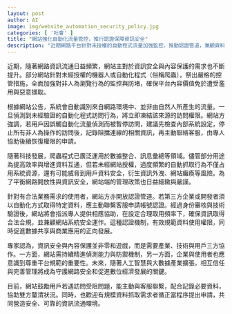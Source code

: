 ```yaml
---
layout: post
author: AI
image: img/website_automation_security_policy.jpg
categories: [ '社會' ]
title: "網站強化自動化流量管控，推行認證保障資訊安全"
description: "近期網路平台針對未授權的自動程式流量加強監控，推動認證管道，兼顧資料安全與合法數據應用，促進正向網路生態。"
---
```

近期，隨著網路資訊流通日益頻繁，網站主對於資訊安全與內容保護的需求也不斷提升。部分網站針對未經授權的機器人或自動化程式（俗稱爬蟲），祭出嚴格的控管措施，全面加強對非人為瀏覽行為的監控與防堵，確保平台內容價值免於遭受濫用與惡意擷取。

根據網站公告，系統會自動識別來自網路環境中、並非由自然人所產生的流量。一旦偵測到未經驗證的自動化程式訪問行為，將立即凍結該來源的訪問權限。網站方強調，若用戶因誤觸自動化流量偵測而被暫停訪問，建議先檢查內部系統設定，停止所有非人為操作的訪問後，記錄阻擋連線的相關資訊，再主動聯絡客服，由專人協助後續恢復權限的申請。

隨著科技發展，爬蟲程式已廣泛運用於數據整合、訊息彙總等領域。儘管部分用途為提高效率與增進資料互通，但若未經網站授權，過度頻繁的自動抓取行為不僅占用系統資源，還有可能威脅到用戶資料安全，衍生資訊外洩、網站癱瘓等風險。為了平衡網路開放性與資訊安全，網站端的管理政策也日益細緻與嚴謹。

針對有合法業務需求的使用者，網站方亦開放認證管道。若第三方企業或開發者須以自動化方式取得特定資料，應主動聯繫客服申請帳號認證。經過身份審核與技術驗證後，網站將會指派專人提供相應協助，在設定合理取用頻率下，確保資訊取得合法合規，並兼顧網站系統安全運作。這種認證機制，有效規範資料使用權限，同時促進數據共享與商業應用的正向發展。

專家認為，資訊安全與內容保護並非零和遊戲，而是需要產業、技術與用戶三方協作。一方面，網站需持續精進偵測能力與防禦機制，另一方面，企業與使用者也應意識到尊重平台規範的重要性。未來，隨著人工智慧與大數據產業擴張，相互信任與完善管理將成為守護網路安全和促進數位經濟發展的關鍵。

目前，網站鼓勵用戶若遇訪問受阻問題，能主動與客服聯繫，配合記錄必要資料，協助雙方釐清狀況。同時，也歡迎有規模資料抓取需求者循正當程序提出申請，共同營造安全、可靠的資訊流通環境。
